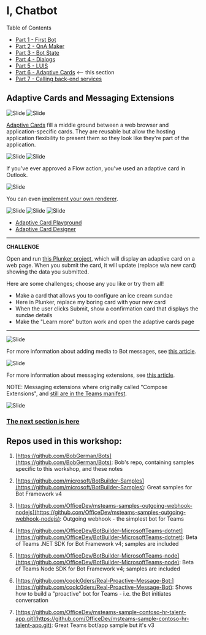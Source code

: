 # I, Chatbot

Table of Contents

* [Part 1 - First Bot](01-FirstBot.md)
* [Part 2 - QnA Maker](02-QnAMaker.md)
* [Part 3 - Bot State](03-State.md)
* [Part 4 - Dialogs](04-Dialogs.md)
* [Part 5 - LUIS](05-LUIS.md)
* [Part 6 - Adaptive Cards](06-AdaptiveCards.md) <-- this section
* [Part 7 - Calling back-end services](07-CallingServices.md)

## Adaptive Cards and Messaging Extensions

![Slide](./Slides/Slide47.PNG)
![Slide](./Slides/Slide48.PNG)

[Adaptive Cards](https://adaptivecards.io/) fill a middle ground between a web browser and application-specific cards. They are reusable but allow the hosting application flexibility to present them so they look like they're part of the application.

![Slide](./Slides/Slide49.PNG)
![Slide](./Slides/Slide50.PNG)

If you've ever approved a Flow action, you've used an adaptive card in Outlook.

![Slide](./Slides/Slide51.PNG)

You can even [implement your own renderer](https://docs.microsoft.com/en-us/adaptive-cards/rendering-cards/implement-a-renderer).

![Slide](./Slides/Slide54.PNG)
![Slide](./Slides/Slide55.PNG)
![Slide](./Slides/Slide52.PNG)

* [Adaptive Card Playground](http://bit.ly/CardPlayground)
* [Adaptive Card Designer](http://bit.ly/CardDesigner)

---
**CHALLENGE**

Open and run [this Plunker project](https://bit.ly/CardPlunk), which will display an adaptive card on a web page. When you submit the card, it will update (replace w/a new card) showing the data you submitted.

Here are some challenges; choose any you like or try them all!

* Make a card that allows you to configure an ice cream sundae
* Here in Plunker, replace my boring card with your new card
* When the user clicks Submit, show a confirmation card that displays the sundae details
* Make the "Learn more" button work and open the adaptive cards page

---

![Slide](./Slides/Slide53.PNG)

For more information about adding media to Bot messages, see [this article](https://docs.microsoft.com/en-us/azure/bot-service/bot-builder-howto-add-media-attachments).

![Slide](./Slides/Slide56.PNG)

For more information about messaging extensions, see [this article](https://docs.microsoft.com/en-us/microsoftteams/platform/concepts/messaging-extensions/messaging-extensions-overview).

NOTE: Messaging extensions where originally called "Compose Extensions", and [still are in the Teams manifest](https://docs.microsoft.com/en-us/microsoftteams/platform/resources/schema/manifest-schema#composeextensions).

![Slide](./Slides/Slide57.PNG)


### [The next section is here](07-CallingServices.md)

## Repos used in this workshop:

1. [https://github.com/BobGerman/Bots](https://github.com/BobGerman/Bots): Bob's repo, containing samples specific to this workshop, and these notes

1. [https://github.com/microsoft/BotBuilder-Samples](https://github.com/microsoft/BotBuilder-Samples): Great samples for Bot Framework v4

1. [https://github.com/OfficeDev/msteams-samples-outgoing-webhook-nodejs](https://github.com/OfficeDev/msteams-samples-outgoing-webhook-nodejs): Outgoing webhook - the simplest bot for Teams

1. [https://github.com/OfficeDev/BotBuilder-MicrosoftTeams-dotnet](https://github.com/OfficeDev/BotBuilder-MicrosoftTeams-dotnet): Beta of Teams .NET SDK for Bot Framework v4; samples are included

1. [https://github.com/OfficeDev/BotBuilder-MicrosoftTeams-node](https://github.com/OfficeDev/BotBuilder-MicrosoftTeams-node): Beta of Teams Node SDK for Bot Framework v4; samples are included

1. [https://github.com/coolc0ders/Real-Proactive-Message-Bot:](https://github.com/coolc0ders/Real-Proactive-Message-Bot): Shows how to build a "proactive" bot for Teams - i.e. the Bot initiates conversation

1. [https://github.com/OfficeDev/msteams-sample-contoso-hr-talent-app.git](https://github.com/OfficeDev/msteams-sample-contoso-hr-talent-app.git): Great Teams bot/app sample but it's v3

